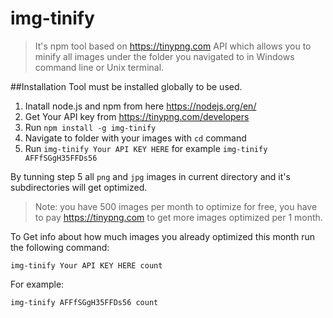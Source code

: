 # img-tinify
> It's npm tool based on https://tinypng.com API which allows you to minify all images under the folder you navigated to in Windows command line or Unix terminal.

##Installation
Tool must be installed globally to be used.

1. Inatall node.js and npm from here https://nodejs.org/en/
2. Get Your API key from https://tinypng.com/developers
3. Run ```npm install -g img-tinify```
4. Navigate to folder with your images with ```cd``` command
5. Run ```img-tinify Your API KEY HERE``` for example ```img-tinify AFFfSGgH35FFDs56```

By tunning step 5 all ```png``` and ```jpg``` images in current directory and it's subdirectories will get optimized.

>Note: you have 500 images per month to optimize for free, you have to pay https://tinypng.com to get more images optimized per 1 month.

To Get info about how much images you already optimized this month run the following command:

```img-tinify Your API KEY HERE count```

For example:

```img-tinify AFFfSGgH35FFDs56 count```




